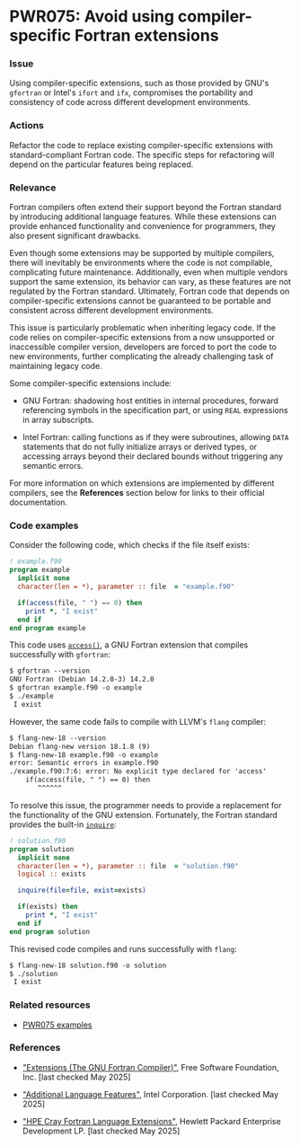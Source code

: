 # PWR075: Avoid using compiler-specific Fortran extensions

### Issue

Using compiler-specific extensions, such as those provided by GNU's `gfortran`
or Intel's `ifort` and `ifx`, compromises the portability and consistency of
code across different development environments.

### Actions

Refactor the code to replace existing compiler-specific extensions with
standard-compliant Fortran code. The specific steps for refactoring will depend
on the particular features being replaced.

### Relevance

Fortran compilers often extend their support beyond the Fortran standard by
introducing additional language features. While these extensions can provide
enhanced functionality and convenience for programmers, they also present
significant drawbacks.

Even though some extensions may be supported by multiple compilers, there will
inevitably be environments where the code is not compilable, complicating
future maintenance. Additionally, even when multiple vendors support the same
extension, its behavior can vary, as these features are not regulated by the
Fortran standard. Ultimately, Fortran code that depends on compiler-specific
extensions cannot be guaranteed to be portable and consistent across different
development environments.

This issue is particularly problematic when inheriting legacy code. If the code
relies on compiler-specific extensions from a now unsupported or inaccessible
compiler version, developers are forced to port the code to new environments,
further complicating the already challenging task of maintaining legacy code.

Some compiler-specific extensions include:

- GNU Fortran: shadowing host entities in internal procedures, forward
referencing symbols in the specification part, or using `REAL` expressions in
array subscripts.

- Intel Fortran: calling functions as if they were subroutines, allowing
`DATA` statements that do not fully initialize arrays or derived types, or
accessing arrays beyond their declared bounds without triggering any semantic
errors.

For more information on which extensions are implemented by different compilers,
see the **References** section below for links to their official documentation.

### Code examples

Consider the following code, which checks if the file itself exists:

```fortran
! example.f90
program example
  implicit none
  character(len = *), parameter :: file  = "example.f90"

  if(access(file, " ") == 0) then
    print *, "I exist"
  end if
end program example
```

This code uses
[`access()`](https://gcc.gnu.org/onlinedocs/gfortran/ACCESS.html), a GNU
Fortran extension that compiles successfully with `gfortran`:

```txt
$ gfortran --version
GNU Fortran (Debian 14.2.0-3) 14.2.0
$ gfortran example.f90 -o example
$ ./example
 I exist
```

However, the same code fails to compile with LLVM's `flang` compiler:

```txt
$ flang-new-18 --version
Debian flang-new version 18.1.8 (9)
$ flang-new-18 example.f90 -o example
error: Semantic errors in example.f90
./example.f90:7:6: error: No explicit type declared for 'access'
    if(access(file, " ") == 0) then
       ^^^^^^
```

To resolve this issue, the programmer needs to provide a replacement for the
functionality of the GNU extension. Fortunately, the Fortran standard provides
the built-in
[`inquire`](https://www.intel.com/content/www/us/en/docs/fortran-compiler/developer-guide-reference/2024-2/inquire.html#GUID-D0115A20-D0BD-4B0F-92A5-F6CB6D2E985C):

```fortran
! solution.f90
program solution
  implicit none
  character(len = *), parameter :: file  = "solution.f90"
  logical :: exists

  inquire(file=file, exist=exists)

  if(exists) then
    print *, "I exist"
  end if
end program solution
```

This revised code compiles and runs successfully with `flang`:

```txt
$ flang-new-18 solution.f90 -o solution
$ ./solution
 I exist
```

### Related resources

- [PWR075 examples](https://github.com/codee-com/open-catalog/tree/main/Checks/PWR075/)

### References

- ["Extensions (The GNU Fortran
Compiler)"](https://gcc.gnu.org/onlinedocs/gfortran/Extensions.html), Free
  Software Foundation, Inc. [last checked May 2025]

- ["Additional Language
Features"](https://www.intel.com/content/www/us/en/docs/fortran-compiler/developer-guide-reference/2025-1/additional-language-features.html),
Intel Corporation. [last checked May 2025]

- ["HPE Cray Fortran Language
Extensions"](https://support.hpe.com/hpesc/public/docDisplay?docId=dp00004438en_us&docLocale=en_US),
Hewlett Packard Enterprise Development LP. [last checked May 2025]
